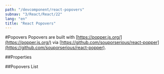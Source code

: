 ```yaml
---
path: "/devcomponent/react-popovers"
subnav: "3/React/React/22"
lang: "en"
title: "React Popovers"
---
```


#Popovers
Popovers are built with [https://popper.js.org/](https://popper.js.org/) via [https://github.com/souporserious/react-popper](https://github.com/souporserious/react-popper).
<reactpopoversexample1></reactpopoversexample1>

##Properties
<reactpopoversexample2></reactpopoversexample2>

##Popovers List
<reactpopoversexample3></reactpopoversexample3>
